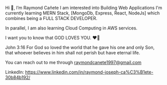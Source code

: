 Hi 👋, I’m Raymond Cañete
I am interested into Building Web Applications
I'm currently learning MERN Stack, [MongoDb, Express, React, NodeJs] which combines being a FULL STACK DEVELOPER.

In parallel, I am also learning Cloud Computing in AWS services.

I want you to know that GOD LOVES YOU. ❤️💞

John 3:16
For God so loved the world that he gave his one and only Son, that whoever believes in him shall not perish but have eternal life.

You can reach out to me through raymondcanete1997@gmail.com

LinkedIn: https://www.linkedin.com/in/raymond-joseph-ca%C3%B1ete-30b84b192/
